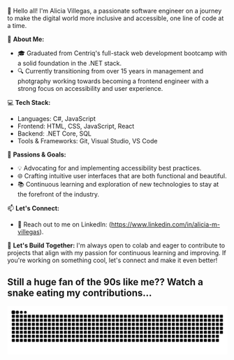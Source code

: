 👋 Hello all! I'm Alicia Villegas, a passionate software engineer on a journey to make the digital world more inclusive and accessible, one line of code at a time.

🚀 **About Me:**
- 🎓 Graduated from Centriq's full-stack web development bootcamp with a solid foundation in the .NET stack.
- 🔍 Currently transitioning from over 15 years in management and photgraphy working towards becoming a frontend engineer with a strong focus on accessibility and user experience.

💻 **Tech Stack:**
- Languages: C#, JavaScript
- Frontend: HTML, CSS, JavaScript, React
- Backend: .NET Core, SQL
- Tools & Frameworks: Git, Visual Studio, VS Code

🌟 **Passions & Goals:**
- 💡 Advocating for and implementing accessibility best practices.
- 🌐 Crafting intuitive user interfaces that are both functional and beautiful.
- 📚 Continuous learning and exploration of new technologies to stay at the forefront of the industry.

📫 **Let's Connect:**
- 💬 Reach out to me on LinkedIn: (https://www.linkedin.com/in/alicia-m-villegas).

🙌 **Let's Build Together:**
I'm always open to colab and eager to contribute to projects that align with my passion for continuous learning and improving. 
If you're working on something cool, let's connect and make it even better!

## Still a huge fan of the 90s like me??  Watch a snake eating my contributions...
![snake gif](https://github.com/avillegas1717/avillegas1717/blob/output/github-snake-dark.svg)


